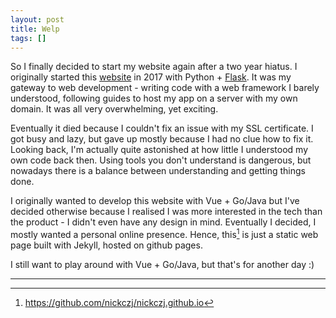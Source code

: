 ```yaml
---
layout: post
title: Welp
tags: []
---
```


So I finally decided to start my website again after a two year hiatus. I originally started this [website](https://github.com/nickczj/nickczj-web1) in 2017 with Python + [Flask](https://flask.palletsprojects.com/en/1.1.x/). It was my gateway to web development - writing code with a web framework I barely understood, following guides to host my app on a server with my own domain. It was all very overwhelming, yet exciting.

Eventually it died because I couldn't fix an issue with my SSL certificate. I got busy and lazy, but gave up mostly because I had no clue how to fix it. Looking back, I'm actually quite astonished at how little I understood my own code back then. Using tools you don't understand is dangerous, but nowadays there is a balance between understanding and getting things done.

I originally wanted to develop this website with Vue + Go/Java but I've decided otherwise because I realised I was more interested in the tech than the product - I didn't even have any design in mind. Eventually I decided, I mostly wanted a personal online presence. Hence, this[^1] is just a static web page built with Jekyll, hosted on github pages.

I still want to play around with Vue + Go/Java, but that's for another day :)

---
[^1]: <https://github.com/nickczj/nickczj.github.io>